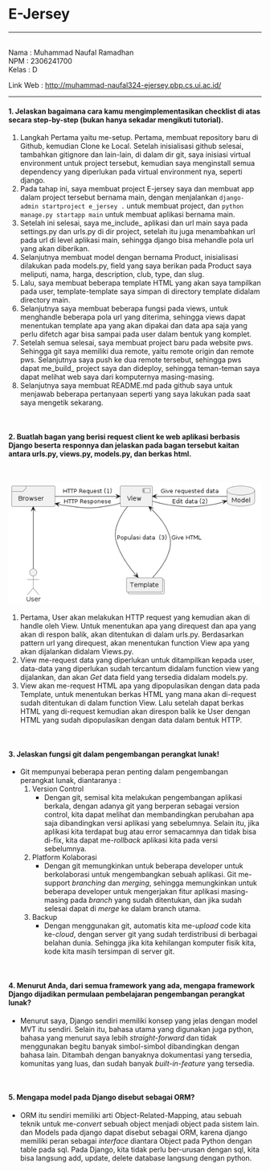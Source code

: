 # E-Jersey
---
<br>
Nama    : Muhammad Naufal Ramadhan <br>
NPM     : 2306241700 <br>
Kelas   : D <br>

Link Web : http://muhammad-naufal324-ejersey.pbp.cs.ui.ac.id/
<br>

---
#### 1. Jelaskan bagaimana cara kamu mengimplementasikan checklist di atas secara step-by-step (bukan hanya sekadar mengikuti tutorial).
 1) Langkah Pertama yaitu me-setup. Pertama, membuat repository baru di Github, kemudian Clone ke Local. Setelah inisialisasi github selesai, tambahkan gitignore dan lain-lain, di dalam dir git, saya inisiasi virtual environment untuk project tersebut, kemudian saya menginstall semua dependency yang diperlukan pada virtual environment nya, seperti django.
 2) Pada tahap ini, saya membuat project E-jersey saya dan membuat app dalam project tersebut bernama main, dengan menjalankan `django-admin startproject e_jersey .` untuk membuat project, dan `python manage.py startapp main` untuk membuat aplikasi bernama main.
 3) Setelah ini selesai, saya me_include_ aplikasi dan url main saya pada settings.py dan urls.py di dir project, setelah itu juga menambahkan url pada url di level aplikasi main, sehingga django bisa mehandle pola url yang akan diberikan.
 4) Selanjutnya membuat model dengan bernama Product, inisialisasi dilakukan pada models.py, field yang saya berikan pada Product saya meliputi, nama, harga, description, club, type, dan slug.
 5) Lalu, saya membuat beberapa template HTML yang akan saya tampilkan pada user, template-template saya simpan di directory template didalam directory main.
 6) Selanjutnya saya membuat beberapa fungsi pada views, untuk menghandle beberapa pola url yang diterima, sehingga views dapat menentukan template apa yang akan dipakai dan data apa saja yang perlu difetch agar bisa sampai pada user dalam bentuk yang komplet.
 7) Setelah semua selesai, saya membuat project baru pada website pws. Sehingga git saya memiliki dua remote, yaitu remote origin dan remote pws. Selanjutnya saya push ke dua remote tersebut, sehingga pws dapat me_build_ project saya dan dideploy, sehingga teman-teman saya dapat melihat web saya dari komputernya masing-masing.
 8) Selanjutnya saya membuat README.md pada github saya untuk menjawab beberapa pertanyaan seperti yang saya lakukan pada saat saya mengetik sekarang. 
<br>

#### 2. Buatlah bagan yang berisi request client ke web aplikasi berbasis Django beserta responnya dan jelaskan pada bagan tersebut kaitan antara urls.py, views.py, models.py, dan berkas html. 
<br>

  ![Bagan](bagan/uml.png)
  <br>
  
  1. Pertama, User akan melakukan HTTP request yang kemudian akan di handle oleh View. Untuk menentukan apa yang direquest dan apa yang akan di respon balik, akan ditentukan di dalam urls.py. Berdasarkan pattern url yang direquest, akan menentukan function View apa yang akan dijalankan didalam Views.py.
  2. View me-request data yang diperlukan untuk ditampilkan kepada user, data-data yang diperlukan sudah tercantum didalam function view yang dijalankan, dan akan _Get_ data field yang tersedia didalam models.py.
  3. View akan me-request HTML apa yang dipopulasikan dengan data pada Template, untuk menentukan berkas HTML yang mana akan di-request sudah ditentukan di dalam function View. Lalu setelah dapat berkas HTML yang di-request kemudian akan direspon balik ke User dengan HTML yang sudah dipopulasikan dengan data dalam bentuk HTTP.
<br>

#### 3. Jelaskan fungsi git dalam pengembangan perangkat lunak!
  *  Git mempunyai beberapa peran penting dalam pengembangan perangkat lunak, diantaranya :
    <br>
      1. Version Control
          * Dengan git, semisal kita melakukan pengembangan aplikasi berkala, dengan adanya git yang berperan sebagai version control, kita dapat melihat dan membandingkan perubahan apa saja dibandingkan versi aplikasi yang sebelumnya. Selain itu, jika aplikasi kita terdapat bug atau error semacamnya dan tidak bisa di-fix, kita dapat me-_rollback_ aplikasi kita pada versi sebelumnya.
      2. Platform Kolaborasi
          * Dengan git memungkinkan untuk beberapa developer untuk berkolaborasi untuk mengembangkan sebuah aplikasi. Git me-support _branching_ dan _merging_, sehingga memungkinkan untuk beberapa developer untuk mengerjakan fitur aplikasi masing-masing pada _branch_ yang sudah ditentukan, dan jika sudah selesai dapat di _merge_ ke dalam branch utama.
      3. Backup
          * Dengan menggunakan git, automatis kita me-_upload_ code kita ke-_cloud_, dengan server git yang sudah terdistribusi di berbagai belahan dunia. Sehingga jika kita kehilangan komputer fisik kita, kode kita masih tersimpan di server git.
<br>

#### 4. Menurut Anda, dari semua framework yang ada, mengapa framework Django dijadikan permulaan pembelajaran pengembangan perangkat lunak?
  * Menurut saya, Django sendiri memiliki konsep yang jelas dengan model MVT itu sendiri. Selain itu, bahasa utama yang digunakan juga python, bahasa yang menurut saya lebih _straight-forward_ dan tidak menggunakan begitu banyak simbol-simbol dibandingkan dengan bahasa lain. Ditambah dengan banyaknya dokumentasi yang tersedia, komunitas yang luas, dan sudah banyak _built-in-feature_ yang tersedia.
<br>

#### 5. Mengapa model pada Django disebut sebagai ORM?
  * ORM itu sendiri memiliki arti Object-Related-Mapping, atau sebuah teknik untuk me-_convert_ sebuah object menjadi object pada sistem lain. dan Models pada django dapat disebut sebagai ORM, karena django memiliki peran sebagai _interface_ diantara Object pada Python dengan table pada sql. Pada Django, kita tidak perlu ber-urusan dengan sql, kita bisa langsung add, update, delete database langsung dengan python.
